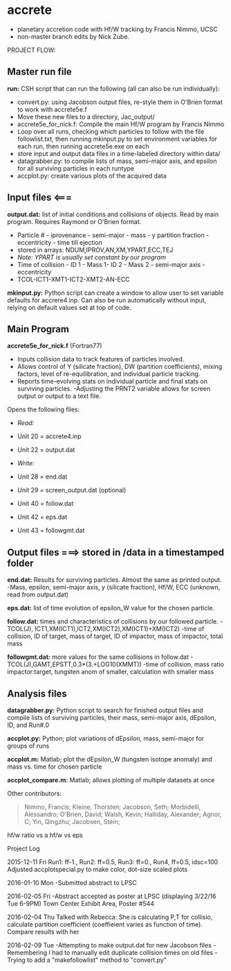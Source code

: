 # accrete
- planetary accretion code with Hf/W tracking by Francis Nimmo, UCSC
- non-master branch edits by Nick Zube.

PROJECT FLOW:

## Master run file
**run:** CSH script that can run the following (all can also be run individually):
- convert.py: using Jacobson output files, re-style them in O'Brien format to work with accrete5e.f
- Move these new files to a directory, Jac_output/
- accrete5e_for_nick.f: Compile the main Hf/W program by Francis Nimmo
- Loop over all runs, checking which particles to follow with the file followlist.txt, then running mkinput.py to set environment variables for each run, then running accrete5e.exe on each
- store input and output data files in a time-labeled directory within data/
- datagrabber.py: to compile lists of mass, semi-major axis, and epsilon for all surviving particles in each runtype
- accplot.py: create various plots of the acquired data

## Input files   <===
**output.dat:** list of initial conditions and collisions of objects. Read by main program. Requires Raymond or O'Brien format.

- Particle # - iprovenance - semi-major - mass - y partition fraction - eccentricity - time till ejection
- stored in arrays: NDUM,IPROV,AN,XM,YPART,ECC,TEJ
- *Note: YPART is usually set constant by our program*
- Time of collision - ID 1 - Mass 1- ID 2 - Mass 2 - semi-major axis - eccentricity
- TCOL-ICT1-XMT1-ICT2-XMT2-AN-ECC

**mkinput.py:** Python script can create a window to allow user to set variable defaults for accrere4.inp. Can also be run automatically without input, relying on default values set at top of code.

## Main Program
**accrete5e_for_nick.f** (Fortran77)
- Inputs collision data to track features of particles involved.
- Allows control of Y (silicate fraction), DW (partition coefficients),
mixing factors, level of re-equilibration, and individual particle tracking.
- Reports time-evolving stats on individual particle and final stats on
surviving particles.
-Adjusting the PRNT2 variable allows for screen output or output to a text file.

Opens the following files:

- *Read:*
- Unit 20 = accrete4.inp
- Unit 22 = output.dat

- *Write:*
- Unit 28 = end.dat
- Unit 29 = screen_output.dat (optional)
- Unit 40 = follow.dat
- Unit 42 = eps.dat
- Unit 43 = followgmt.dat

## Output files ===> stored in /data in a timestamped folder
**end.dat:** Results for surviving particles. Almost the same as printed output.
-Mass, epsilon, semi-major axis, y (silicate fraction), Hf/W, ECC (unknown, read from output.dat)

**eps.dat:** list of time evolution of epsilon_W value for the chosen particle.

**follow.dat:** times and characteristics of collisions by our followed particle.
-TCOL(J), ICT1,XM(ICT1),ICT2,XM(ICT2),XM(ICT1)+XM(ICT2)
-time of collision, ID of target, mass of target, ID of impactor, mass of impactor, total mass

**followgmt.dat:** more values for the same collisions in follow.dat
-TCOL(J),GAMT,EPSTT,0.3*(3.+LOG10(XMMT))
-time of collision, mass ratio impactor:target, tungsten anom of smaller, calculation with smaller mass 

## Analysis files
**datagrabber.py:** Python script to search for finished output files and compile lists of surviving particles, their mass, semi-major axis, dEpsilon, ID, and Run#.0

**accplot.py:** Python; plot variations of dEpsilon, mass, semi-major for groups of runs

**accplot.m:** Matlab; plot the dEpsilon_W (tungsten isotope anomaly) and mass vs. time for chosen particle

**accplot_compare.m:** Matlab; allows plotting of multiple datasets at once

Other contributors:
> Nimmo, Francis;
Kleine, Thorsten;
Jacobson, Seth;
Morbidelli, Alessandro;
O'Brien, David;
Walsh, Kevin;
Halliday, Alexander;
Agnor, C;
Yin, Qingzhu;
Jacobsen, Stein;

hf/w ratio vs a
hf/w vs eps




Project Log

2015-12-11 Fri
Run1: ff-1., Run2: ff=0.5, Run3: ff=0., Run4, ff=0.5, idsc=100
Adjusted accplotspecial.py to make color, dot-size scaled plots

2016-01-10 Mon
-Submitted abstract to LPSC

2016-02-05 Fri
-Abstract accepted as poster at LPSC (displaying 3/22/16 Tue 6-9PM)
Town Center Exhibit Area, Poster #544

2016-02-04 Thu
Talked with Rebecca:
She is calculating P,T for collisio, calculate partition coefficient
(coeffieient varies as function of time).
Compare results with her

2016-02-09 Tue
-Attempting to make output.dat for new Jacobson files
-Remembering I had to manually edit duplicate collision times on old files
-Trying to add a "makefollowlist" method to "convert.py"





